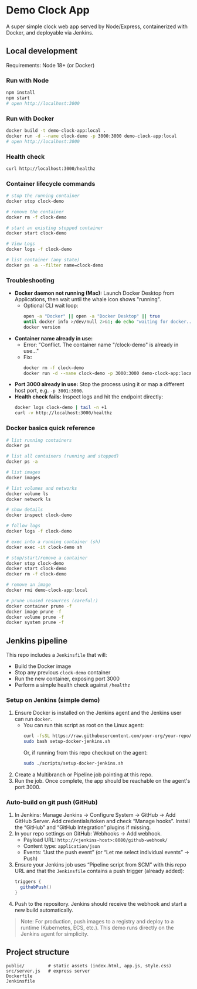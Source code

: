 # Demo Clock App

A super simple clock web app served by Node/Express, containerized with Docker, and deployable via Jenkins.

## Local development

Requirements: Node 18+ (or Docker)

### Run with Node

```bash
npm install
npm start
# open http://localhost:3000
```

### Run with Docker

```bash
docker build -t demo-clock-app:local .
docker run -d --name clock-demo -p 3000:3000 demo-clock-app:local
# open http://localhost:3000
```

### Health check

```bash
curl http://localhost:3000/healthz
```

### Container lifecycle commands

```bash
# stop the running container
docker stop clock-demo

# remove the container
docker rm -f clock-demo

# start an existing stopped container
docker start clock-demo

# View Logs
docker logs -f clock-demo

# list container (any state)
docker ps -a --filter name=clock-demo
```

### Troubleshooting

- **Docker daemon not running (Mac):** Launch Docker Desktop from Applications, then wait until the whale icon shows "running".
  - Optional CLI wait loop:
    ```bash
    open -a "Docker" || open -a "Docker Desktop" || true
    until docker info >/dev/null 2>&1; do echo "waiting for docker..."; sleep 2; done
    docker version
    ```
- **Container name already in use:**
  - Error: "Conflict. The container name \"/clock-demo\" is already in use..."
  - Fix:
    ```bash
    docker rm -f clock-demo
    docker run -d --name clock-demo -p 3000:3000 demo-clock-app:local
    ```
- **Port 3000 already in use:** Stop the process using it or map a different host port, e.g. `-p 3001:3000`.
- **Health check fails:** Inspect logs and hit the endpoint directly:
  ```bash
  docker logs clock-demo | tail -n +1
  curl -v http://localhost:3000/healthz
  ```

### Docker basics quick reference

```bash
# list running containers
docker ps

# list all containers (running and stopped)
docker ps -a

# list images
docker images

# list volumes and networks
docker volume ls
docker network ls

# show details
docker inspect clock-demo

# follow logs
docker logs -f clock-demo

# exec into a running container (sh)
docker exec -it clock-demo sh

# stop/start/remove a container
docker stop clock-demo
docker start clock-demo
docker rm -f clock-demo

# remove an image
docker rmi demo-clock-app:local

# prune unused resources (careful!)
docker container prune -f
docker image prune -f
docker volume prune -f
docker system prune -f
```

## Jenkins pipeline

This repo includes a `Jenkinsfile` that will:

- Build the Docker image
- Stop any previous `clock-demo` container
- Run the new container, exposing port 3000
- Perform a simple health check against `/healthz`

### Setup on Jenkins (simple demo)

1. Ensure Docker is installed on the Jenkins agent and the Jenkins user can run `docker`.
   - You can run this script as root on the Linux agent:
     ```bash
     curl -fsSL https://raw.githubusercontent.com/your-org/your-repo/main/scripts/setup-docker-jenkins.sh -o setup-docker-jenkins.sh
     sudo bash setup-docker-jenkins.sh
     ```
     Or, if running from this repo checkout on the agent:
     ```bash
     sudo ./scripts/setup-docker-jenkins.sh
     ```
2. Create a Multibranch or Pipeline job pointing at this repo.
3. Run the job. Once complete, the app should be reachable on the agent's port 3000.

### Auto-build on git push (GitHub)

1. In Jenkins: Manage Jenkins → Configure System → GitHub → Add GitHub Server. Add credentials/token and check “Manage hooks”. Install the “GitHub” and “GitHub Integration” plugins if missing.
2. In your repo settings on GitHub: Webhooks → Add webhook.
   - Payload URL: `http://<jenkins-host>:8080/github-webhook/`
   - Content type: `application/json`
   - Events: “Just the push event” (or “Let me select individual events” → Push)
3. Ensure your Jenkins job uses “Pipeline script from SCM” with this repo URL and that the `Jenkinsfile` contains a push trigger (already added):
   ```groovy
   triggers {
     githubPush()
   }
   ```
4. Push to the repository. Jenkins should receive the webhook and start a new build automatically.

> Note: For production, push images to a registry and deploy to a runtime (Kubernetes, ECS, etc.). This demo runs directly on the Jenkins agent for simplicity.

## Project structure

```
public/         # static assets (index.html, app.js, style.css)
src/server.js   # express server
Dockerfile
Jenkinsfile
```
